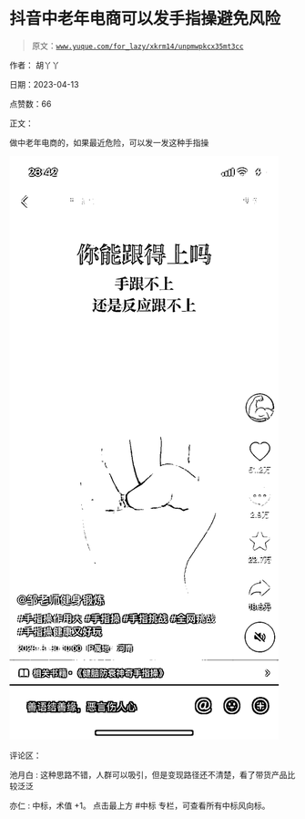 # 抖音中老年电商可以发手指操避免风险

> 原文：[`www.yuque.com/for_lazy/xkrm14/unpmwpkcx35mt3cc`](https://www.yuque.com/for_lazy/xkrm14/unpmwpkcx35mt3cc)

作者： 胡丫丫

日期：2023-04-13

点赞数：66

正文：

做中老年电商的，如果最近危险，可以发一发这种手指操

![](img/cf5e50d4a4644a19fd324d3bd4cc82eb.png)

评论区：

池月白 : 这种思路不错，人群可以吸引，但是变现路径还不清楚，看了带货产品比较泛泛

亦仁 : 中标，术值 +1。 点击最上方 #中标 专栏，可查看所有中标风向标。

